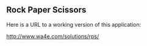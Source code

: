 Rock Paper Scissors
--------------------------

Here is a URL to a working version of this application:

http://www.wa4e.com/solutions/rps/



